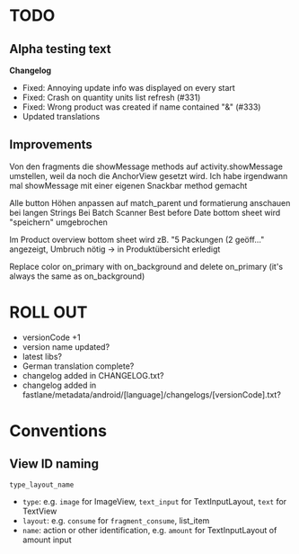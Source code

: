 # TODO

## Alpha testing text

**Changelog**
- Fixed: Annoying update info was displayed on every start
- Fixed: Crash on quantity units list refresh (#331)
- Fixed: Wrong product was created if name contained "&" (#333)
- Updated translations

## Improvements

Von den fragments die showMessage methods auf activity.showMessage umstellen, weil da noch die AnchorView gesetzt wird.
Ich habe irgendwann mal showMessage mit einer eigenen Snackbar method gemacht

Alle button Höhen anpassen auf match_parent und formatierung anschauen bei langen Strings
Bei Batch Scanner Best before Date bottom sheet wird "speichern" umgebrochen

Im Product overview bottom sheet wird zB. "5 Packungen (2 geöff..." angezeigt, Umbruch nötig
-> in Produktübersicht erledigt

Replace color on_primary with on_background and delete on_primary (it's always the same as on_background)

# ROLL OUT

- versionCode +1
- version name updated?
- latest libs?
- German translation complete?
- changelog added in CHANGELOG.txt?
- changelog added in fastlane/metadata/android/[language]/changelogs/[versionCode].txt?

# Conventions

## View ID naming

`type_layout_name`

- `type`: e.g. `image` for ImageView, `text_input` for TextInputLayout, `text` for TextView
- `layout`: e.g. `consume` for `fragment_consume`, list_item
- `name`: action or other identification, e.g. `amount` for TextInputLayout of amount input
